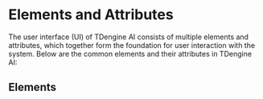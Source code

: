 # Elements and Attributes

The user interface (UI) of TDengine AI consists of multiple elements and attributes, which together form the foundation for user interaction with the system. Below are the common elements and their attributes in TDengine AI:

## Elements